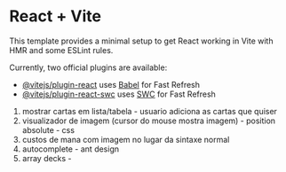 # React + Vite

This template provides a minimal setup to get React working in Vite with HMR and some ESLint rules.

Currently, two official plugins are available:

- [@vitejs/plugin-react](https://github.com/vitejs/vite-plugin-react/blob/main/packages/plugin-react/README.md) uses [Babel](https://babeljs.io/) for Fast Refresh
- [@vitejs/plugin-react-swc](https://github.com/vitejs/vite-plugin-react-swc) uses [SWC](https://swc.rs/) for Fast Refresh

1) mostrar cartas em lista/tabela - usuario adiciona as cartas que quiser
2) visualizador de imagem (cursor do mouse mostra imagem) - position absolute - css
3) custos de mana com imagem no lugar da sintaxe normal
4) autocomplete - ant design
5) array decks - 
